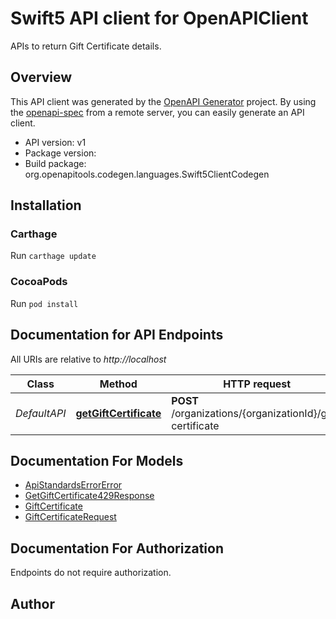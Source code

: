 # Swift5 API client for OpenAPIClient

APIs to return Gift Certificate details.

## Overview
This API client was generated by the [OpenAPI Generator](https://openapi-generator.tech) project.  By using the [openapi-spec](https://github.com/OAI/OpenAPI-Specification) from a remote server, you can easily generate an API client.

- API version: v1
- Package version: 
- Build package: org.openapitools.codegen.languages.Swift5ClientCodegen

## Installation

### Carthage

Run `carthage update`

### CocoaPods

Run `pod install`

## Documentation for API Endpoints

All URIs are relative to *http://localhost*

Class | Method | HTTP request | Description
------------ | ------------- | ------------- | -------------
*DefaultAPI* | [**getGiftCertificate**](docs/DefaultAPI.md#getgiftcertificate) | **POST** /organizations/{organizationId}/gift-certificate | 


## Documentation For Models

 - [ApiStandardsErrorError](docs/ApiStandardsErrorError.md)
 - [GetGiftCertificate429Response](docs/GetGiftCertificate429Response.md)
 - [GiftCertificate](docs/GiftCertificate.md)
 - [GiftCertificateRequest](docs/GiftCertificateRequest.md)


<a id="documentation-for-authorization"></a>
## Documentation For Authorization

Endpoints do not require authorization.


## Author



